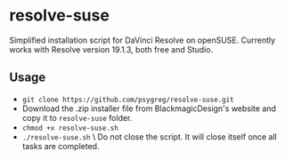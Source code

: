 # resolve-suse
Simplified installation script for DaVinci Resolve on openSUSE. Currently works with Resolve version 19.1.3, both free and Studio.

## Usage

- `git clone https://github.com/psygreg/resolve-suse.git`
- Download the .zip installer file from BlackmagicDesign's website and copy it to `resolve-suse` folder.
- `chmod +x resolve-suse.sh`
- `./resolve-suse.sh`
\\
Do not close the script. It will close itself once all tasks are completed.
